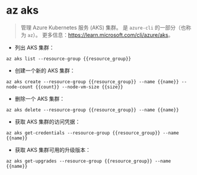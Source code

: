 # az aks

> 管理 Azure Kubernetes 服务 (AKS) 集群。
> 是 `azure-cli` 的一部分（也称为 `az`）。
> 更多信息：<https://learn.microsoft.com/cli/azure/aks>。

- 列出 AKS 集群：

`az aks list --resource-group {{resource_group}}`

- 创建一个新的 AKS 集群：

`az aks create --resource-group {{resource_group}} --name {{name}} --node-count {{count}} --node-vm-size {{size}}`

- 删除一个 AKS 集群：

`az aks delete --resource-group {{resource_group}} --name {{name}}`

- 获取 AKS 集群的访问凭据：

`az aks get-credentials --resource-group {{resource_group}} --name {{name}}`

- 获取 AKS 集群可用的升级版本：

`az aks get-upgrades --resource-group {{resource_group}} --name {{name}}`